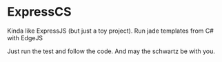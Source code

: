 # ExpressCS
Kinda like ExpressJS (but just a toy project). Run jade templates from C# with EdgeJS


Just run the test and follow the code. And may the schwartz be with you.
